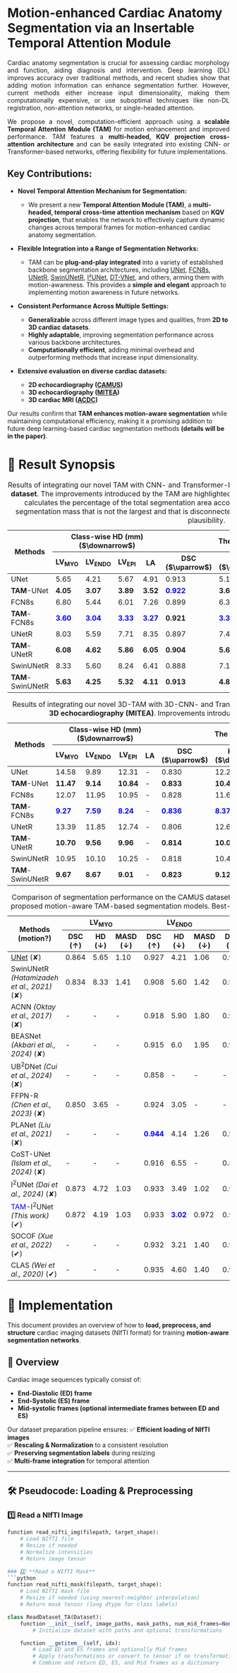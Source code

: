 # Motion-enhanced Cardiac Anatomy Segmentation via an Insertable Temporal Attention Module

<p align="justify">
Cardiac anatomy segmentation is crucial for assessing cardiac morphology and function, aiding diagnosis and intervention. Deep learning (DL) improves accuracy over traditional methods, and recent studies show that adding motion information can enhance segmentation further. However, current methods either increase input dimensionality, making them computationally expensive, or use suboptimal techniques like non-DL registration, non-attention networks, or single-headed attention.
</p>

<p align="justify">
We propose a novel, computation-efficient approach using a <strong>scalable Temporal Attention Module (TAM)</strong> for motion enhancement and improved performance. TAM features a <strong>multi-headed, KQV projection cross-attention architecture</strong> and can be easily integrated into existing CNN- or Transformer-based networks, offering flexibility for future implementations.
</p>

## Key Contributions:
- **Novel Temporal Attention Mechanism for Segmentation:**  
  - We present a new **Temporal Attention Module (TAM)**, a **multi-headed, temporal cross-time attention mechanism** based on **KQV projection**, that enables the network to effectively capture dynamic changes across temporal frames for motion-enhanced cardiac anatomy segmentation.

- **Flexible Integration into a Range of Segmentation Networks:**  
  - TAM can be **plug-and-play integrated** into a variety of established backbone segmentation architectures, including [UNet](https://arxiv.org/abs/1505.04597), [FCN8s](https://www.cv-foundation.org/openaccess/content_cvpr_2015/papers/Long_Fully_Convolutional_Networks_2015_CVPR_paper.pdf), [UNetR](https://arxiv.org/abs/2103.10504), [SwinUNetR](https://arxiv.org/abs/2201.01266), [I²UNet](https://www.sciencedirect.com/science/article/pii/S136184152400166X), [DT-VNet](https://ieeexplore.ieee.org/abstract/document/10752102), and others, arming them with motion-awareness. This provides a **simple and elegant** approach to implementing motion awareness in future networks.

- **Consistent Performance Across Multiple Settings:**  
  - **Generalizable** across different image types and qualities, from **2D to 3D cardiac datasets**.  
  - **Highly adaptable**, improving segmentation performance across various backbone architectures.  
  - **Computationally efficient**, adding minimal overhead and outperforming methods that increase input dimensionality.
 
- **Extensive evaluation on diverse cardiac datasets:**
  - **2D echocardiography ([CAMUS](https://www.creatis.insa-lyon.fr/Challenge/camus/))**
  - **3D echocardiography ([MITEA](https://www.cardiacatlas.org/mitea/))**
  - **3D cardiac MRI ([ACDC](https://www.creatis.insa-lyon.fr/Challenge/acdc/))**

Our results confirm that **TAM enhances motion-aware segmentation** while maintaining computational efficiency, making it a promising addition to future deep learning-based cardiac segmentation methods **(details will be in the paper)**.

# 📌 Result Synopsis
<table>
  <caption>Results of integrating our novel TAM with CNN- and Transformer-based segmentation models using the public <strong>CAMUS dataset</strong>. The improvements introduced by the TAM are highlighted in bold. The paper describes the <strong>PIA metric</strong>, which calculates the percentage of the total segmentation area accounted for by such “island areas,” defined as any segmentation mass that is not the largest and that is disconnected from the largest mass. <strong>PIA</strong> measures anatomical plausibility.</caption>
  <thead>
    <tr>
      <th rowspan="2"><strong>Methods</strong></th>
      <th colspan="4">Class-wise HD (mm) ($\downarrow$)</th>
      <th colspan="4">The average of the anatomical organs</th>
    </tr>
    <tr>
      <th><strong>LV<sub>MYO</sub></strong></th>
      <th><strong>LV<sub>ENDO</sub></strong></th>
      <th><strong>LV<sub>EPI</sub></strong></th>
      <th><strong>LA</strong></th>
      <th><strong>DSC ($\uparrow$)</strong></th>
      <th><strong>HD (mm) ($\downarrow$)</strong></th>
      <th><strong>MASD (mm) ($\downarrow$)</strong></th>
      <th><strong><span style="font-weight: bold;">PIA</span> (%) ($\downarrow$)</strong></th>
    </tr>
  </thead>
  <tbody>
    <tr>
      <td>UNet</td>
      <td>5.65</td>
      <td>4.21</td>
      <td>5.67</td>
      <td>4.91</td>
      <td>0.913</td>
      <td>5.11</td>
      <td>1.13</td>
      <td>2.05</td>
    </tr>
    <tr>
      <td><strong>TAM</strong>-UNet</td>
      <td><strong>4.05</strong></td>
      <td><strong>3.07</strong></td>
      <td><strong>3.89</strong></td>
      <td><strong>3.52</strong></td>
      <td><span style="color: blue;"><strong>0.922</strong></span></td>
      <td><strong>3.63</strong></td>
      <td><span style="color: blue;"><strong>0.96</strong></span></td>
      <td><strong>0.68</strong></td>
    </tr>
    <tr>
      <td>FCN8s</td>
      <td>6.80</td>
      <td>5.44</td>
      <td>6.01</td>
      <td>7.26</td>
      <td>0.899</td>
      <td>6.38</td>
      <td>1.33</td>
      <td>0.58</td>
    </tr>
    <tr>
      <td><strong>TAM</strong>-FCN8s</td>
      <td><span style="color: blue;"><strong>3.60</strong></span></td>
      <td><span style="color: blue;"><strong>3.04</strong></span></td>
      <td><span style="color: blue;"><strong>3.33</strong></span></td>
      <td><span style="color: blue;"><strong>3.27</strong></span></td>
      <td><strong>0.921</strong></td>
      <td><span style="color: blue;"><strong>3.31</strong></span></td>
      <td><strong>0.98</strong></td>
      <td><span style="color: blue;"><strong>0.02</strong></span></td>
    </tr>
    <tr>
      <td>UNetR</td>
      <td>8.03</td>
      <td>5.59</td>
      <td>7.71</td>
      <td>8.35</td>
      <td>0.897</td>
      <td>7.42</td>
      <td>1.43</td>
      <td>2.43</td>
    </tr>
    <tr>
      <td><strong>TAM</strong>-UNetR</td>
      <td><strong>6.08</strong></td>
      <td><strong>4.62</strong></td>
      <td><strong>5.86</strong></td>
      <td><strong>6.05</strong></td>
      <td><strong>0.904</strong></td>
      <td><strong>5.65</strong></td>
      <td><strong>1.24</strong></td>
      <td><strong>0.92</strong></td>
    </tr>
    <tr>
      <td>SwinUNetR</td>
      <td>8.33</td>
      <td>5.60</td>
      <td>8.24</td>
      <td>6.41</td>
      <td>0.888</td>
      <td>7.15</td>
      <td>1.52</td>
      <td>2.67</td>
    </tr>
    <tr>
      <td><strong>TAM</strong>-SwinUNetR</td>
      <td><strong>5.63</strong></td>
      <td><strong>4.25</strong></td>
      <td><strong>5.32</strong></td>
      <td><strong>4.11</strong></td>
      <td><strong>0.913</strong></td>
      <td><strong>4.83</strong></td>
      <td><strong>1.15</strong></td>
      <td><strong>1.32</strong></td>
    </tr>
  </tbody>
</table>

<table>
  <caption>Results of integrating our novel 3D-TAM with 3D-CNN- and Transformer-based segmentation models using public <strong>3D echocardiography (MITEA)</strong>. Improvements introduced by the TAM are highlighted in bold. </caption>
  <thead>
    <tr>
      <th rowspan="2"><strong>Methods</strong></th>
      <th colspan="4">Class-wise HD (mm) ($\downarrow$)</th>
      <th colspan="4">The average of the anatomical organs</th>
    </tr>
    <tr>
      <th><strong>LV<sub>MYO</sub></strong></th>
      <th><strong>LV<sub>ENDO</sub></strong></th>
      <th><strong>LV<sub>EPI</sub></strong></th>
      <th><strong>LA</strong></th>
      <th><strong>DSC ($\uparrow$)</strong></th>
      <th><strong>HD (mm) ($\downarrow$)</strong></th>
      <th><strong>MASD (mm) ($\downarrow$)</strong></th>
      <th><strong><span style="font-weight: bold;">PIA</span> (%) ($\downarrow$)</strong></th>
    </tr>
  </thead>
  <tbody>
    <tr>
      <td>UNet</td>
      <td>14.58</td>
      <td>9.89</td>
      <td>12.31</td>
      <td>-</td>
      <td>0.830</td>
      <td>12.26</td>
      <td>2.03</td>
      <td>0.30</td>
    </tr>
    <tr>
      <td><strong>TAM</strong>-UNet</td>
      <td><strong>11.47</strong></td>
      <td><strong>9.14</strong></td>
      <td><strong>10.84</strong></td>
      <td>-</td>
      <td><strong>0.833</strong></td>
      <td><strong>10.48</strong></td>
      <td><strong>1.97</strong></td>
      <td><strong>0.16</strong></td>
    </tr>
    <tr>
      <td>FCN8s</td>
      <td>12.07</td>
      <td>11.95</td>
      <td>10.95</td>
      <td>-</td>
      <td>0.828</td>
      <td>11.66</td>
      <td>2.06</td>
      <td>1.07</td>
    </tr>
    <tr>
      <td><strong>TAM</strong>-FCN8s</td>
      <td><span style="color: blue;"><strong>9.27</strong></span></td>
      <td><span style="color: blue;"><strong>7.59</strong></span></td>
      <td><span style="color: blue;"><strong>8.24</strong></span></td>
      <td>-</td>
      <td><span style="color: blue;"><strong>0.836</strong></span></td>
      <td><span style="color: blue;"><strong>8.37</strong></span></td>
      <td><span style="color: blue;"><strong>1.93</strong></span></td>
      <td><span style="color: blue;"><strong>0.22</strong></span></td>
    </tr>
    <tr>
      <td>UNetR</td>
      <td>13.39</td>
      <td>11.85</td>
      <td>12.74</td>
      <td>-</td>
      <td>0.806</td>
      <td>12.66</td>
      <td>2.34</td>
      <td>0.53</td>
    </tr>
    <tr>
      <td><strong>TAM</strong>-UNetR</td>
      <td><strong>10.70</strong></td>
      <td><strong>9.56</strong></td>
      <td><strong>9.96</strong></td>
      <td>-</td>
      <td><strong>0.814</strong></td>
      <td><strong>10.07</strong></td>
      <td><strong>2.21</strong></td>
      <td><strong>0.38</strong></td>
    </tr>
    <tr>
      <td>SwinUNetR</td>
      <td>10.95</td>
      <td>10.10</td>
      <td>10.25</td>
      <td>-</td>
      <td>0.818</td>
      <td>10.43</td>
      <td>2.27</td>
      <td>0.36</td>
    </tr>
    <tr>
      <td><strong>TAM</strong>-SwinUNetR</td>
      <td><strong>9.67</strong></td>
      <td><strong>8.67</strong></td>
      <td><strong>9.01</strong></td>
      <td>-</td>
      <td><strong>0.823</strong></td>
      <td><strong>9.12</strong></td>
      <td><strong>2.12</strong></td>
      <td><strong>0.23</strong></td>
    </tr>
  </tbody>
</table>

<table>
  <caption>Comparison of segmentation performance on the CAMUS dataset across state-of-the-art methods and our proposed motion-aware TAM-based segmentation models. Best-performing metrics are highlighted in bold.</caption>
  <thead>
    <tr>
      <th rowspan="2">Methods (motion?)</th>
      <th colspan="3">LV<sub>MYO</sub></th>
      <th colspan="3">LV<sub>ENDO</sub></th>
      <th colspan="3">LV<sub>EPI</sub></th>
      <th colspan="3">LA</th>
    </tr>
    <tr>
      <th>DSC (↑)</th>
      <th>HD (↓)</th>
      <th>MASD (↓)</th>
      <th>DSC (↑)</th>
      <th>HD (↓)</th>
      <th>MASD (↓)</th>
      <th>DSC (↑)</th>
      <th>HD (↓)</th>
      <th>MASD (↓)</th>
      <th>DSC (↑)</th>
      <th>HD (↓)</th>
      <th>MASD (↓)</th>
    </tr>
  </thead>
  <tbody>
    <tr>
      <td><a href="https://arxiv.org/abs/1505.04597" target="_blank">UNet</a> </cite> (✘)</td>
      <td>0.864</td>
      <td>5.65</td>
      <td>1.10</td>
      <td>0.927</td>
      <td>4.21</td>
      <td>1.06</td>
      <td>0.954</td>
      <td>5.67</td>
      <td>1.15</td>
      <td>0.904</td>
      <td>4.91</td>
      <td>1.21</td>
    </tr>
    <tr>
      <td>SwinUNetR <cite>(Hatamizadeh et al., 2021)</cite> (✘)</td>
      <td>0.834</td>
      <td>8.33</td>
      <td>1.41</td>
      <td>0.908</td>
      <td>5.60</td>
      <td>1.42</td>
      <td>0.939</td>
      <td>8.24</td>
      <td>1.56</td>
      <td>0.869</td>
      <td>6.41</td>
      <td>1.68</td>
    </tr>
    <tr>
      <td>ACNN <cite>(Oktay et al., 2017)</cite> (✘)</td>
      <td>-</td>
      <td>-</td>
      <td>-</td>
      <td>0.918</td>
      <td>5.90</td>
      <td>1.80</td>
      <td>0.946</td>
      <td>6.35</td>
      <td>1.95</td>
      <td>-</td>
      <td>-</td>
      <td>-</td>
    </tr>
    <tr>
      <td>BEASNet <cite>(Akbari et al., 2024)</cite> (✘)</td>
      <td>-</td>
      <td>-</td>
      <td>-</td>
      <td>0.915</td>
      <td>6.0</td>
      <td>1.95</td>
      <td>0.943</td>
      <td>6.35</td>
      <td>2.15</td>
      <td>-</td>
      <td>-</td>
      <td>-</td>
    </tr>
    <tr>
      <td>UB<sup>2</sup>DNet <cite>(Cui et al., 2024)</cite> (✘)</td>
      <td>-</td>
      <td>-</td>
      <td>-</td>
      <td>0.858</td>
      <td>-</td>
      <td>-</td>
      <td>-</td>
      <td>-</td>
      <td>-</td>
      <td>-</td>
      <td>-</td>
      <td>-</td>
    </tr>
    <tr>
      <td>FFPN-R <cite>(Chen et al., 2023)</cite> (✘)</td>
      <td>0.850</td>
      <td>3.65</td>
      <td>-</td>
      <td>0.924</td>
      <td>3.05</td>
      <td>-</td>
      <td>-</td>
      <td>-</td>
      <td>-</td>
      <td>0.888</td>
      <td>3.80</td>
      <td>-</td>
    </tr>
    <tr>
      <td>PLANet <cite>(Liu et al., 2021)</cite> (✘)</td>
      <td>-</td>
      <td>-</td>
      <td>-</td>
      <td><strong style="color:blue;">0.944</strong></td>
      <td>4.14</td>
      <td>1.26</td>
      <td>0.957</td>
      <td>5.0</td>
      <td>1.72</td>
      <td>-</td>
      <td>-</td>
      <td>-</td>
    </tr>
    <tr>
      <td>CoST-UNet <cite>(Islam et al., 2024)</cite> (✘)</td>
      <td>-</td>
      <td>-</td>
      <td>-</td>
      <td>0.916</td>
      <td>6.55</td>
      <td>-</td>
      <td>0.837</td>
      <td>7.65</td>
      <td>-</td>
      <td>0.875</td>
      <td>6.70</td>
      <td>-</td>
    </tr>
    <tr>
      <td>I<sup>2</sup>UNet <cite>(Dai et al., 2024)</cite> (✘)</td>
      <td>0.873</td>
      <td>4.72</td>
      <td>1.03</td>
      <td>0.933</td>
      <td>3.49</td>
      <td>1.02</td>
      <td>0.956</td>
      <td>4.39</td>
      <td>1.09</td>
      <td>0.910</td>
      <td>4.25</td>
      <td>1.19</td>
    </tr>
    <tr>
      <td><span style="color:blue;">TAM</span>-I<sup>2</sup>UNet <cite>(This work)</cite> (✔)</td>
      <td>0.872</td>
      <td>4.19</td>
      <td>1.03</td>
      <td>0.933</td>
      <td><strong style="color:blue;">3.02</strong></td>
      <td>0.972</td>
      <td>0.956</td>
      <td>3.92</td>
      <td>1.06</td>
      <td>0.913</td>
      <td>3.74</td>
      <td>1.11</td>
    </tr>
    <tr>
      <td>SOCOF <cite>(Xue et al., 2022)</cite> (✔)</td>
      <td>-</td>
      <td>-</td>
      <td>-</td>
      <td>0.932</td>
      <td>3.21</td>
      <td>1.40</td>
      <td>0.953</td>
      <td>4.0</td>
      <td>1.65</td>
      <td>-</td>
      <td>-</td>
      <td>-</td>
    </tr>
    <tr>
      <td>CLAS <cite>(Wei et al., 2020)</cite> (✔)</td>
      <td>-</td>
      <td>-</td>
      <td>-</td>
      <td>0.935</td>
      <td>4.60</td>
      <td>1.40</td>
      <td>0.958</td>
      <td>4.85</td>
      <td>1.55</td>
      <td>0.915</td>
      <td>-</td>
      <td>-</td>
    </tr>
  </tbody>
</table>


# 📌 Implementation

This document provides an overview of how to **load, preprocess, and structure** cardiac imaging datasets (NIfTI format) for training **motion-aware segmentation networks**.

## 🔹 Overview
Cardiac image sequences typically consist of:
- **End-Diastolic (ED) frame**
- **End-Systolic (ES) frame**
- **Mid-systolic frames (optional intermediate frames between ED and ES)**

Our dataset preparation pipeline ensures:
✅ **Efficient loading of NIfTI images**  
✅ **Rescaling & Normalization** to a consistent resolution  
✅ **Preserving segmentation labels** during resizing  
✅ **Multi-frame integration** for temporal attention  

---

## 🛠️ **Pseudocode: Loading & Preprocessing**

### 1️⃣ **Read a NIfTI Image**
```python
function read_nifti_img(filepath, target_shape):
    # Load NIfTI file
    # Resize if needed
    # Normalize intensities
    # Return image tensor

### 2️⃣ **Read a NIfTI Mask**
```python
function read_nifti_mask(filepath, target_shape):
    # Load NIfTI mask file
    # Resize if needed (using nearest-neighbor interpolation)
    # Return mask tensor (long dtype for class labels)

class ReadDataset_TA(Dataset):
    function __init__(self, image_paths, mask_paths, num_mid_frames=None, transform=None):
        # Initialize dataset with paths and optional transformations

    function __getitem__(self, idx):
        # Load ED and ES frames and optionally Mid frames
        # Apply transformations or convert to tensor if no transformation is provided
        # Combine and return ED, ES, and Mid frames as a dictionary

